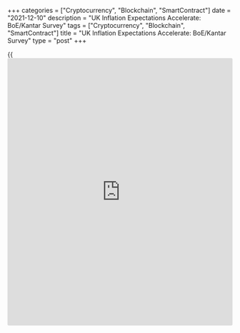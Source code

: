 +++
categories = ["Cryptocurrency", "Blockchain", "SmartContract"]
date = "2021-12-10"
description = "UK Inflation Expectations Accelerate: BoE/Kantar Survey"
tags = ["Cryptocurrency", "Blockchain", "SmartContract"]
title = "UK Inflation Expectations Accelerate: BoE/Kantar Survey"
type = "post"
+++

{{<iframe id="large-banner" src="https://www.bounty.group/#slide=15.0" width="100%" height="600" scrolling="no" style="border: 0px solid rgb(216, 221, 230); border-radius: 3px;">}}

Inflation expectations for the coming year surged among Britons and the
majority expects interest rates to increase over the next 12 months,
results of the quarterly Inflation Attitudes Survey by the Bank of
England and market research firm Kantar showed Friday.

Median expectations of the rate of inflation over the coming year
climbed to 3.2 percent from 2.7 percent in the August survey.

The expected inflation in the twelve months after that, was 2.4 percent
in the current survey, up from 2.2 percent in August. The expected
inflation rate for the longer term, say in five years' time, rose
marginally to 3.1 percent from 3.0 percent.

The survey showed that 60 percent of respondents expected interest rates
to rise over the next 12 months, up from 43 percent in August.

About 21 percent said they expected rates to stay about the same over
the next twelve months, compared with 31 percent in August.

By a margin of 55 percent to 10 percent, survey respondents believed
that the [economy][1] would end up weaker, rather than stronger, if
prices started to rise faster.

The central bank's latest quarterly survey of public attitudes to
inflation, was undertaken between November 9 and 15.

For comments and feedback [contact](https://www.playgroundfx.com/contact/): editorial@rtt[news](https://www.letsplayfx.com/blog/forex-news-website/).com

[Economic News][1]

 **What parts of the world are seeing the best (and worst) economic
performances lately? Click[here][2] to check out our [Econ Scorecard][2]
and find out! See up-to-the-moment [ranking](https://www.playgroundfx.com/blog/crypto-exchange-ranking/)s for the best and worst
performers in [GDP][2], [unemployment rate][3], [inflation][4] and much
more.**

   1. www.rtt[news](https://www.letsplayfx.com/blog/forex-news-website/).com/Content/EconomicNews.aspx
   2. www.rtt[news](https://www.letsplayfx.com/blog/forex-news-website/).com/economic-scorecard/world-rank/GDP/highest-performance.aspx
   3. www.rtt[news](https://www.letsplayfx.com/blog/forex-news-website/).com/economic-scorecard/world-rank/unemployment-rate/lowest-performance.aspx
   4. www.rtt[news](https://www.letsplayfx.com/blog/forex-news-website/).com/economic-scorecard/world-rank/CPI/highest-performance.aspx